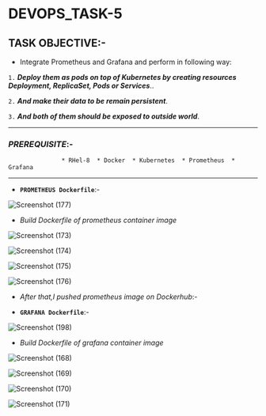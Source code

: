 # DEVOPS_TASK-5

## TASK OBJECTIVE:-

* Integrate Prometheus and Grafana and perform in following way:

`1.`  _**Deploy them as pods on top of Kubernetes by creating resources Deployment, ReplicaSet, Pods or Services**_..

`2.`  _**And make their data to be remain persistent**_.

`3.`  _**And both of them should be exposed to outside world**_.

---

### _PREREQUISITE_:-
                   * RHel-8  * Docker  * Kubernetes  * Prometheus  * Grafana
                   
---                   

* **`PROMETHEUS Dockerfile`**:-

![Screenshot (177)](https://user-images.githubusercontent.com/64469896/93336121-f6c82d80-f844-11ea-87d3-1ed734349240.png)

* _Build Dockerfile of prometheus container image_

![Screenshot (173)](https://user-images.githubusercontent.com/64469896/93336057-e021d680-f844-11ea-8b3e-772a9392a9e9.png)

![Screenshot (174)](https://user-images.githubusercontent.com/64469896/93336075-e617b780-f844-11ea-8252-8a954dedea61.png)

![Screenshot (175)](https://user-images.githubusercontent.com/64469896/93336091-eadc6b80-f844-11ea-8302-ebf30b9ab89d.png)

![Screenshot (176)](https://user-images.githubusercontent.com/64469896/93336108-f2037980-f844-11ea-9169-3bacd0339b4e.png)

* _After that,I pushed prometheus image on Dockerhub_:-



* **`GRAFANA Dockerfile`**:-

![Screenshot (198)](https://user-images.githubusercontent.com/64469896/93517486-26f8f480-f949-11ea-83cf-b6ad6704974e.png)

* _Build Dockerfile of grafana container image_

![Screenshot (168)](https://user-images.githubusercontent.com/64469896/93517516-311af300-f949-11ea-8403-b36ce8c9e4cb.png)

![Screenshot (169)](https://user-images.githubusercontent.com/64469896/93517519-31b38980-f949-11ea-88dd-9d02bfebb02d.png)

![Screenshot (170)](https://user-images.githubusercontent.com/64469896/93517512-2fe9c600-f949-11ea-99a2-a680095b837a.png)

![Screenshot (171)](https://user-images.githubusercontent.com/64469896/93517591-4d1e9480-f949-11ea-8e60-ae2461b5b8c2.png)






